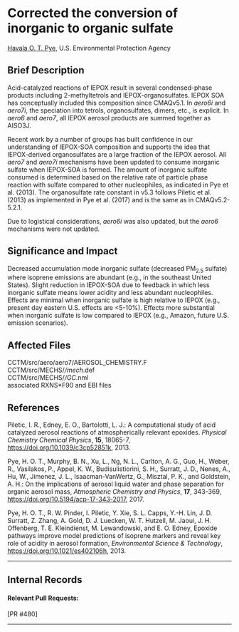 # Corrected the conversion of inorganic to organic sulfate

[Havala O. T. Pye](mailto:pye.havala@epa.gov), U.S. Environmental Protection Agency

## Brief Description
                       
Acid-catalyzed reactions of IEPOX result in several condensed-phase products
including 2-methyltetrols and IEPOX-organosulfates. IEPOX SOA has
conceptually included this composition since CMAQv5.1. In *aero6i* and *aero7i*, the
speciation into tetrols, organosulfates, dimers, etc., is explicit. In *aero6* and *aero7*, 
all IEPOX aerosol products are summed together as AISO3J.

Recent work by a number of groups has built confidence in our understanding of IEPOX-SOA
composition and supports the idea that IEPOX-derived organosulfates are a large fraction
of the IEPOX aerosol. All *aero7* and *aero7i* mechanisms have been updated to consume inorganic
sulfate when IEPOX-SOA is formed. 
The amount of inorganic sulfate consumed is determined based on the
relative rate of particle phase reaction with sulfate compared to other nucleophiles, as indicated
in Pye et al. (2013).  The organosulfate rate constant in v5.3 follows Piletic
et al. (2013) as implemented in Pye et al. (2017) and is the same as in CMAQv5.2-5.2.1.

Due to logistical considerations, *aero6i* was also updated, but the *aero6* mechanisms were not updated.

## Significance and Impact
Decreased accumulation mode inorganic sulfate (decreased PM<sub>2.5</sub> sulfate) where isoprene emissions are abundant (e.g., in the southeast
United States). Slight reduction in IEPOX-SOA due to feedback in which less inorganic sulfate
means lower acidity and less abundant nucleophiles. Effects are minimal when inorganic
sulfate is high relative to IEPOX (e.g., present day eastern U.S. effects are <5-10%). Effects more substantial when inorganic sulfate is low
compared to IEPOX (e.g., Amazon, future U.S. emission scenarios).

## Affected Files
CCTM/src/aero/aero7/AEROSOL_CHEMISTRY.F   
CCTM/src/MECHS/*/mech*.def   
CCTM/src/MECHS/*/GC*.nml   
associated RXNS\*F90 and EBI files   


## References

Piletic, I. R., Edney, E. O., Bartolotti, L. J.: A computational study of acid catalyzed aerosol reactions of atmospherically relevant epoxides. *Physical Chemistry Chemical Physics*, **15**, 18065-7, https://doi.org/10.1039/c3cp52851k, 2013.

Pye, H. O. T., Murphy, B. N., Xu, L., Ng, N. L., Carlton, A. G., Guo, H., Weber, R., Vasilakos, P., Appel, K. W., Budisulistiorini, S. H., Surratt, J. D., Nenes, A., Hu, W., Jimenez, J. L., Isaacman-VanWertz, G., Misztal, P. K., and Goldstein, A. H.: On the implications of aerosol liquid water and phase separation for organic aerosol mass, *Atmospheric Chemistry and Physics*, **17**, 343-369, https://doi.org/10.5194/acp-17-343-2017, 2017.

Pye, H. O. T., R. W. Pinder, I. Piletic, Y. Xie, S. L. Capps, Y.-H. Lin, J. D. Surratt, Z. Zhang, A. Gold, D. J. Luecken, W. T. Hutzell, M. Jaoui, J. H. Offenberg, T. E. Kleindienst, M. Lewandowski, and E. O. Edney, Epoxide pathways improve model predictions of isoprene markers and reveal key role of acidity in aerosol formation, *Environmental Science & Technology*, https://doi.org/10.1021/es402106h, 2013.


-----
## Internal Records
#### Relevant Pull Requests:
[PR #480]

-----

